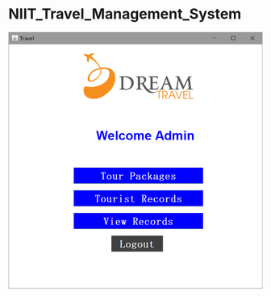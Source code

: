 # NIIT_Travel_Management_System

<p align="center">
	<a>
    <img class="page-image" src="png/865977892952159916.png" >
	</a>
</p>
